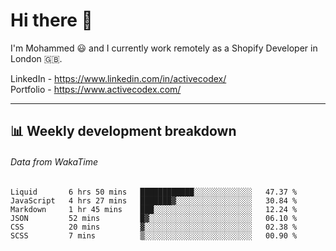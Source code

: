 # Hi there 👋

I'm Mohammed 😃 and I currently work remotely as a Shopify Developer in London 🇬🇧.

LinkedIn - https://www.linkedin.com/in/activecodex/
<br/>
Portfolio - https://www.activecodex.com/

---

## 📊 Weekly development breakdown
###### Data from WakaTime

<!--START_SECTION:waka-->

```text
Liquid       6 hrs 50 mins   ████████████░░░░░░░░░░░░░   47.37 %
JavaScript   4 hrs 27 mins   ███████▓░░░░░░░░░░░░░░░░░   30.84 %
Markdown     1 hr 45 mins    ███░░░░░░░░░░░░░░░░░░░░░░   12.24 %
JSON         52 mins         █▓░░░░░░░░░░░░░░░░░░░░░░░   06.10 %
CSS          20 mins         ▓░░░░░░░░░░░░░░░░░░░░░░░░   02.38 %
SCSS         7 mins          ▒░░░░░░░░░░░░░░░░░░░░░░░░   00.90 %
```

<!--END_SECTION:waka-->
